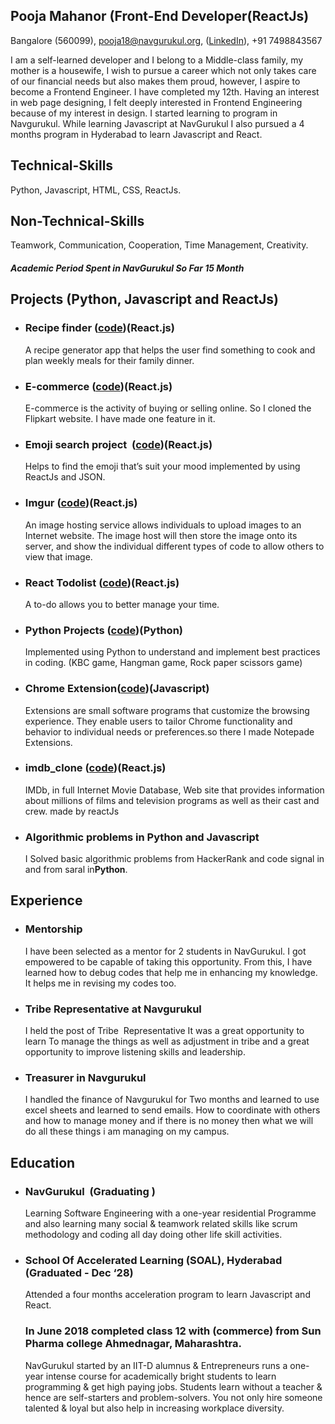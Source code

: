 ## Pooja Mahanor (Front-End Developer(ReactJs)  
Bangalore (560099),
pooja18@navgurukul.org,
([LinkedIn](https://www.linkedin.com/in/pooja-mahanor-9a0021182/)),
+91 7498843567

I am a self-learned developer and I belong to a Middle-class family, my mother is a housewife, I wish to pursue a career which not only takes care of our financial needs but also makes them proud, however, I aspire to become a Frontend Engineer. I have completed my 12th. Having an interest in web page designing, I felt deeply interested in Frontend Engineering because of my interest in design. I started learning to program in Navgurukul. While learning Javascript at NavGurukul I also pursued a 4 months program in Hyderabad to learn Javascript and React.
## Technical-Skills 
Python, Javascript, HTML, CSS, ReactJs.
## Non-Technical-Skills  
Teamwork, Communication, Cooperation, Time Management, Creativity.
##### Academic Period Spent in **NavGurukul** So Far   **15 Month**

## Projects (Python, Javascript and ReactJs)
- ### **Recipe finder​ ([code](https://github.com/mahanor123/Recat-recipe-finder))(React.js)**
   A recipe generator app that helps the user find something to cook and plan weekly meals for their family dinner.
- ### **E-commerce​ ([code](https://github.com/mahanor123/E_commerce))(React.js)**
  E-commerce is the activity of buying or selling online. So I cloned the Flipkart website. I have made one feature in it.
- ### **Emoji search project ​ ([code](https://github.com/mahanor123/emoji-search-react-filter))(React.js)**
  Helps to find the emoji that’s suit your mood implemented by using ReactJs and JSON. 
- ### **Imgur ([code](https://github.com/mahanor123/imgur))(React.js)**
  An image hosting service allows individuals to upload images to an Internet website. The image host will then store the image onto its server, and show the individual different types of code to allow others to view that image.
- ### **React Todolist (​[​code](https://github.com/mahanor123/React_todolist))(React.js)**
  A to-do allows you to better manage your time.
- ### **Python Projects ([​code](https://github.com/mahanor123/python_small_project))(Python)**
  Implemented using Python to understand and implement best practices in coding. (KBC game, Hangman game, Rock paper scissors game)
- ### **Chrome Extension​([code](https://github.com/exponentsoftware/Milestone5--ChromeExtension))(Javascript)**
  Extensions are small software programs that customize the browsing experience. They enable users to tailor Chrome
  functionality and behavior to individual needs or preferences.so there I made Notepade  Extensions.
- ### **imdb_clone ([code](https://github.com/mahanor123/imdb_clone))(React.js)**
  IMDb, in full Internet Movie Database, Web site that provides information about millions of films and television programs as well as their cast and crew. made by reactJs
- ### **Algorithmic problems in Python and Javascript**
  I Solved basic algorithmic problems from HackerRank and code signal in and from saral in**Python**.

## Experience
- ### **Mentorship**
  I have been selected as a mentor for 2 students in NavGurukul. I got empowered to be capable of taking this opportunity. From this, I have learned how to debug codes that help me in enhancing my knowledge. It helps me in revising my codes too.
- ### **Tribe Representative at Navgurukul**
  I held the post of Tribe ​ Representative It was a great opportunity to learn To manage the things as well as adjustment in tribe and a great opportunity to improve listening skills and leadership.
- ### **Treasurer in Navgurukul**
  I handled the finance of Navgurukul for Two months and learned to use excel sheets and learned to send emails. How to coordinate with others and how to manage money and if there is no money then what we will do all these things i am managing on my campus.

## Education
- ### **NavGurukul ​ (Graduating ​ )**
  Learning Software Engineering with a one-year residential Programme and also learning many social & teamwork related skills like scrum methodology and coding all day doing other life skill activities.

- ### **School Of Accelerated Learning (SOAL), Hyderabad (Graduated - Dec ‘28)**
  Attended a four months acceleration program to learn Javascript and React.
  
  ### **In June 2018 completed class 12 with (commerce) from Sun Pharma college Ahmednagar, Maharashtra.**
  
  NavGurukul started by an IIT-D alumnus & Entrepreneurs runs a one-year intense course for academically bright students to learn programming & get high paying jobs. Students learn without a teacher & hence are self-starters and problem-solvers. You not only hire someone talented & loyal but also help in increasing workplace diversity.
